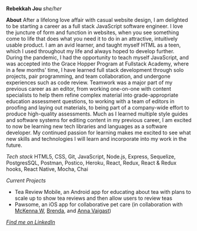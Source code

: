 **Rebekkah Jou**
*she/her*

**About**
After a lifelong love affair with casual website design, I am delighted to be starting a career as a full stack JavaScript software engineer. I love the juncture of form and function in websites, when you see something come to life that does what you need it to do in an attractive, intuitively usable product. I am an avid learner, and taught myself HTML as a teen, which I used throughout my life and always hoped to develop further. During the pandemic, I had the opportunity to teach myself JavaScript, and was accepted into the Grace Hopper Program at Fullstack Academy, where in a few months' time, I have learned full stack development through solo projects, pair programming, and team collaboration, and undergone experiences such as code review. Teamwork was a major part of my previous career as an editor, from working one-on-one with content specialists to help them refine complex material into grade-appropriate education assessment questions, to working with a team of editors in proofing and laying out materials, to being part of a company-wide effort to produce high-quality assessments. Much as I learned multiple style guides and software systems for editing content in my previous career, I am excited to now be learning new tech libraries and languages as a software developer. My continued passion for learning makes me excited to see what new skills and technologies I will learn and incorporate into my work in the future.

*Tech stack*
HTML5, CSS, Git, JavaScript, Node.js, Express, Sequelize, PostgresSQL, Postman, Postico, Heroku, React, Redux, React & Redux hooks, React Native, Mocha, Chai

*Current Projects*
* Tea Review Mobile, an Android app for educating about tea with plans to scale up to show tea reviews and then allow users to review teas
* Pawsome, an iOS app for collaborative pet care (in collaboration with [McKenna W](https://github.com/mckennakayyy), [Brenda](https://github.com/brendawon), and [Anna Vaigast](https://github.com/av1082))

[*Find me on LinkedIn*](https://www.linkedin.com/in/rebekkah-niles-jou/)
